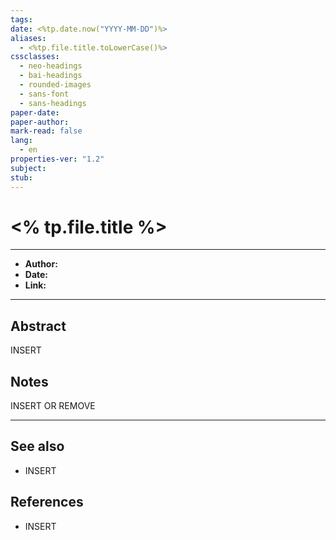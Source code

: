 ```yaml
---
tags:
date: <%tp.date.now("YYYY-MM-DD")%>
aliases:
  - <%tp.file.title.toLowerCase()%>
cssclasses:
  - neo-headings
  - bai-headings
  - rounded-images
  - sans-font
  - sans-headings
paper-date: 
paper-author: 
mark-read: false
lang:
  - en
properties-ver: "1.2"
subject:
stub:
---
```

# <% tp.file.title %>

***

- **Author:**
- **Date:**
- **Link:**

***

## Abstract
INSERT

## Notes
INSERT OR REMOVE




***
## See also
- INSERT
## References
- INSERT
